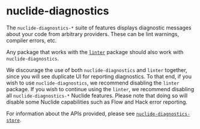 # nuclide-diagnostics

The `nuclide-diagnostics-*` suite of features displays diagnostic messages about your code from
arbitrary providers. These can be lint warnings, compiler errors, etc.

Any package that works with the [`linter`](https://atom.io/packages/linter) package should also work
with `nuclide-diagnostics`.

We discourage the use of both `nuclide-diagnostics` and `linter` together, since you will see
duplicate UI for reporting diagnostics. To that end, if you wish to use `nuclide-diagnostics`, we
recommend disabling the `linter` package. If you wish to continue using the `linter`, we recommend
disabling all `nuclide-diagnostics-*` Nuclide features. Please note that doing so will disable some
Nuclide capabilities such as Flow and Hack error reporting.

For information about the APIs provided, please see
[`nuclide-diagnostics-store`](https://github.com/facebook/nuclide/tree/master/pkg/nuclide/diagnostics/store).
